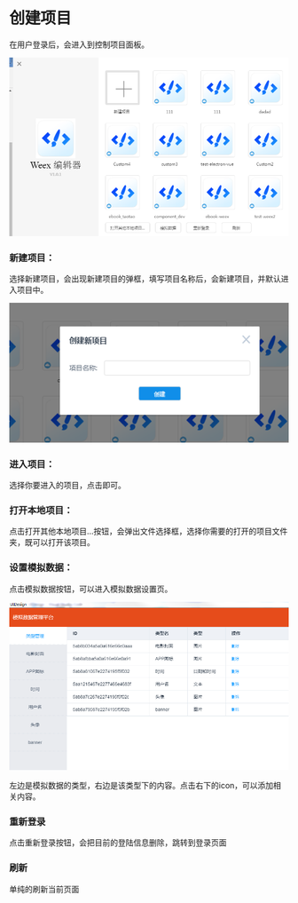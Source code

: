 # 创建项目

在用户登录后，会进入到控制项目面板。

![&#x9879;&#x76EE;&#x9762;&#x677F;](../.gitbook/assets/image%20%2840%29.png)

### 新建项目：

选择新建项目，会出现新建项目的弹框，填写项目名称后，会新建项目，并默认进入项目中。

![&#x65B0;&#x5EFA;&#x9879;&#x76EE;](../.gitbook/assets/image%20%281%29.png)

### 进入项目： 

选择你要进入的项目，点击即可。

### 打开本地项目：

点击打开其他本地项目...按钮，会弹出文件选择框，选择你需要的打开的项目文件夹，既可以打开该项目。

### 设置模拟数据：

点击模拟数据按钮，可以进入模拟数据设置页。

![&#x6A21;&#x62DF;&#x6570;&#x636E;&#x8BBE;&#x7F6E;&#x5E73;&#x53F0;](../.gitbook/assets/image%20%2830%29.png)

  
左边是模拟数据的类型，右边是该类型下的内容。点击右下的icon，可以添加相关内容。

### 重新登录

点击重新登录按钮，会把目前的登陆信息删除，跳转到登录页面

### 刷新

单纯的刷新当前页面

